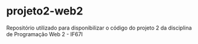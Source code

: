 # projeto2-web2
Repositório utilizado para disponibilizar o código do projeto 2 da disciplina de Programação Web 2 - IF67I  
